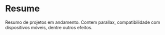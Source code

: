 # Resume
 Resumo de projetos em andamento.
Contem parallax, compatibilidade com dispositivos móveis, dentre outros efeitos.
